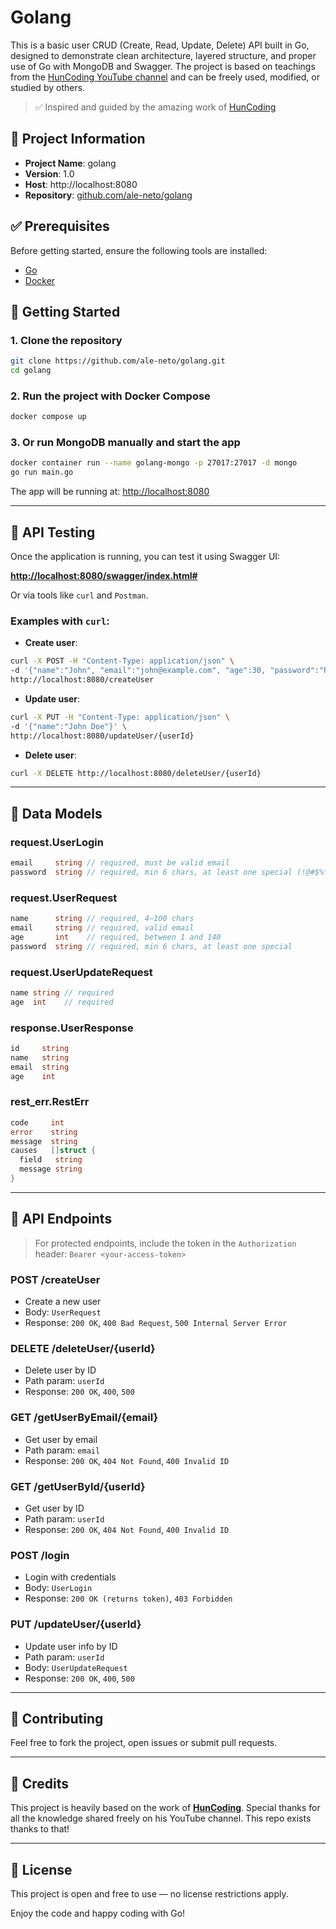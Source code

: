 # Golang


This is a basic user CRUD (Create, Read, Update, Delete) API built in Go, designed to demonstrate clean architecture, layered structure, and proper use of Go with MongoDB and Swagger. The project is based on teachings from the [HunCoding YouTube channel](https://www.youtube.com/@HunCoding) and can be freely used, modified, or studied by others.

> ✅ Inspired and guided by the amazing work of [HunCoding](https://github.com/HunCoding/meu-primeiro-crud-go)


## 📌 Project Information

- **Project Name**: golang
- **Version**: 1.0
- **Host**: http://localhost:8080
- **Repository**: [github.com/ale-neto/golang](https://github.com/ale-neto/golang)

## ✅ Prerequisites

Before getting started, ensure the following tools are installed:

- [Go](https://golang.org/dl/)
- [Docker](https://www.docker.com/get-started)

## 🚀 Getting Started

### 1. Clone the repository

```bash
git clone https://github.com/ale-neto/golang.git
cd golang
````

### 2. Run the project with Docker Compose

```bash
docker compose up
```

### 3. Or run MongoDB manually and start the app

```bash
docker container run --name golang-mongo -p 27017:27017 -d mongo
go run main.go
```

The app will be running at: [http://localhost:8080](http://localhost:8080)

---

## 🧪 API Testing

Once the application is running, you can test it using Swagger UI:

**[http://localhost:8080/swagger/index.html#](http://localhost:8080/swagger/index.html#)**

Or via tools like `curl` and `Postman`.

### Examples with `curl`:

* **Create user**:

```bash
curl -X POST -H "Content-Type: application/json" \
-d '{"name":"John", "email":"john@example.com", "age":30, "password":"Pass@123"}' \
http://localhost:8080/createUser
```

* **Update user**:

```bash
curl -X PUT -H "Content-Type: application/json" \
-d '{"name":"John Doe"}' \
http://localhost:8080/updateUser/{userId}
```

* **Delete user**:

```bash
curl -X DELETE http://localhost:8080/deleteUser/{userId}
```

---

## 🧾 Data Models

### request.UserLogin

```go
email     string // required, must be valid email
password  string // required, min 6 chars, at least one special (!@#$%*)
```

### request.UserRequest

```go
name      string // required, 4–100 chars
email     string // required, valid email
age       int    // required, between 1 and 140
password  string // required, min 6 chars, at least one special
```

### request.UserUpdateRequest

```go
name string // required
age  int    // required
```

### response.UserResponse

```go
id     string
name   string
email  string
age    int
```

### rest\_err.RestErr

```go
code     int
error    string
message  string
causes   []struct {
  field   string
  message string
}
```

---

## 📡 API Endpoints

> For protected endpoints, include the token in the `Authorization` header:
> `Bearer <your-access-token>`

### **POST /createUser**

* Create a new user
* Body: `UserRequest`
* Response: `200 OK`, `400 Bad Request`, `500 Internal Server Error`

### **DELETE /deleteUser/{userId}**

* Delete user by ID
* Path param: `userId`
* Response: `200 OK`, `400`, `500`

### **GET /getUserByEmail/{email}**

* Get user by email
* Path param: `email`
* Response: `200 OK`, `404 Not Found`, `400 Invalid ID`

### **GET /getUserById/{userId}**

* Get user by ID
* Path param: `userId`
* Response: `200 OK`, `404 Not Found`, `400 Invalid ID`

### **POST /login**

* Login with credentials
* Body: `UserLogin`
* Response: `200 OK (returns token)`, `403 Forbidden`

### **PUT /updateUser/{userId}**

* Update user info by ID
* Path param: `userId`
* Body: `UserUpdateRequest`
* Response: `200 OK`, `400`, `500`

---

## 🤝 Contributing

Feel free to fork the project, open issues or submit pull requests.

---

## 🧡 Credits

This project is heavily based on the work of **[HunCoding](https://www.youtube.com/@HunCoding)**.
Special thanks for all the knowledge shared freely on his YouTube channel. This repo exists thanks to that!

---

## 📄 License

This project is open and free to use — no license restrictions apply.

Enjoy the code and happy coding with Go!
